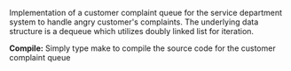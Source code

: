 Implementation of a customer complaint queue for the service department system to handle angry customer's complaints. 
The underlying data structure is a dequeue which utilizes doubly linked list for iteration.

**Compile:**
Simply type make to compile the source code for the customer complaint queue 